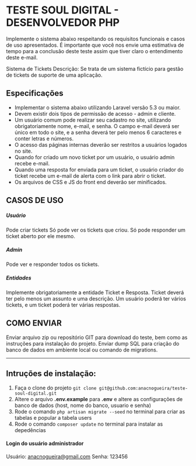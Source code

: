 # TESTE SOUL DIGITAL - DESENVOLVEDOR PHP

Implemente o sistema abaixo respeitando os requisitos funcionais e casos de uso apresentados. É importante que você nos envie uma estimativa de tempo para a conclusão deste teste assim que tiver claro o entendimento deste e-mail.

Sistema de Tickets
Descrição: Se trata de um sistema fictício para gestão de tickets de suporte de uma aplicação.

## Especificações

 *   Implementar o sistema abaixo utilizando Laravel versão 5.3 ou maior.
 *  Devem existir dois tipos de permissão de acesso - admin e cliente.
 *   Um usuário comum pode realizar seu cadastro no site, utilizando obrigatoriamente nome, e-mail, e senha. O campo e-mail deverá ser único em todo o site, e a senha deverá ter pelo menos 6 caracteres e conter letras e números.
 *   O acesso das páginas internas deverão ser restritos a usuários logados no site.
 *   Quando for criado um novo ticket por um usuário, o usuário admin recebe e-mail.
 *   Quando uma resposta for enviada para um ticket, o usuário criador do ticket recebe um e-mail de alerta com o link para abrir o ticket.
 *   Os arquivos de CSS e JS do front end deverão ser minificados.


## CASOS DE USO

##### Usuário 
Pode criar tickets
Só pode ver os tickets que criou.
Só pode responder um ticket aberto por ele mesmo.

##### Admin
Pode ver e responder todos os tickets.

##### Entidades
Implemente obrigatoriamente a entidade Ticket e Resposta. Ticket deverá ter pelo menos um assunto e uma descrição.
Um usuário poderá ter vários tickets, e um ticket poderá ter várias respostas.


## COMO ENVIAR

Enviar arquivo zip ou repositório GIT para download do teste, bem como as instruções para instalação do projeto.
Enviar dump SQL para criação do banco de dados em ambiente local ou comando de migrations.

---

## Intruções de instalação:

1. Faça o clone do projeto `git clone git@github.com:anacnogueira/teste-soul-digital.git`
2. Altere o arquivo **.env.example**  para **.env** e altere as configurações de banco de dados (host, nome do banco, usuario e senha)
3. Rode o comando `php artisan migrate --seed`  no terminal para criar as tabelas e popular a tabela users
4. Rode o comando `composer update` no terminal para instalar as depedências

#### Login do usuário administrador
Usuário: anacnogueira@gmail.com 
Senha: 123456